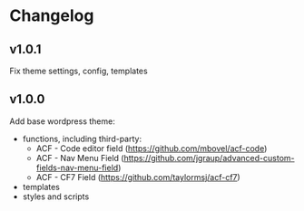 # Changelog
## v1.0.1
Fix theme settings, config, templates

## v1.0.0
Add base wordpress theme:
- functions, including third-party:
	- ACF - Code editor field (https://github.com/mbovel/acf-code)
	- ACF - Nav Menu Field (https://github.com/jgraup/advanced-custom-fields-nav-menu-field)
	- ACF - CF7 Field (https://github.com/taylormsj/acf-cf7)
- templates
- styles and scripts
